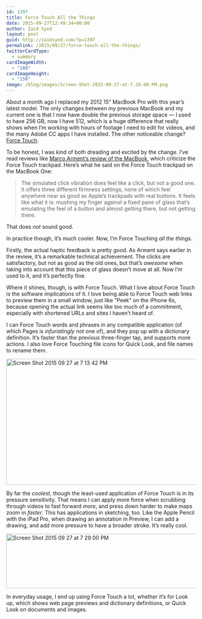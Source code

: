 ```yaml
---
id: 1397
title: Force Touch All the Things
date: 2015-09-27T12:49:34+00:00
author: Zaid Syed
layout: post
guid: http://zaidsyed.com/?p=1397
permalink: /2015/09/27/force-touch-all-the-things/
twitterCardType:
  - summary
cardImageWidth:
  - "280"
cardImageHeight:
  - "150"
image: /blog/images/Screen-Shot-2015-09-27-at-7.29.00-PM.png
---
```

About a month ago I replaced my 2012 15” MacBook Pro with this year’s latest model. The only changes between my previous MacBook and my current one is that I now have double the previous storage space — I used to have 256 GB, now I have 512, which is a huge difference that really shows when I’m working with hours of footage I need to edit for videos, and the many Adobe CC apps I have installed. The other noticeable change? [Force Touch](http://www.apple.com/macbook-pro/design-retina/#trackpad "Force Touch - MacBook Pro").

To be honest, I was kind of both dreading and excited by the change. I’ve read reviews like [Marco Arment’s review of the MacBook](http://www.marco.org/2015/05/19/mistake-one "Mistake One - Marco.org"), which criticize the Force Touch trackpad. Here’s what he said on the Force Touch trackpad on the MacBook One:

> The simulated click vibration does feel like a click, but not a good one. It offers three different firmness settings, none of which feel anywhere near as good as Apple’s trackpads with real buttons. It feels like what it is: mushing my finger against a fixed pane of glass that’s emulating the feel of a button and almost getting there, but not getting there. 

That does _not_ sound good.

In practice though, it’s much cooler. Now, I’m Force Touching _all the things_.

Firstly, the actual haptic feedback is pretty good. As Arment says earlier in the review, it’s a remarkable technical achievement. The clicks are satisfactory, but not as good as the old ones, but that’s _awesome_ when taking into account that this piece of glass doesn’t move at all. Now I’m used to it, and it’s perfectly fine.

Where it shines, though, is with Force Touch. What I love about Force Touch is the software implications of it. I love being able to Force Touch web links to preview them in a small window, just like “Peek” on the iPhone 6s, because opening the actual link seems like too much of a commitment, especially with shortened URLs and sites I haven’t heard of.

I can Force Touch words and phrases in any compatible application (of which Pages is _infuriatingly_ not one of), and they pop up with a dictionary definition. It’s faster than the previous three-finger tap, and supports more actions. I also love Force Touching file icons for Quick Look, and file names to rename them.

<img style="display:block; margin-left:auto; margin-right:auto;" src="http://zaidsyed.com/images/Screen-Shot-2015-09-27-at-7.13.42-PM.png" alt="Screen Shot 2015 09 27 at 7 13 42 PM" title="Screen Shot 2015-09-27 at 7.13.42 PM.png" border="0" width="599" height="334" />
  
By far the _coolest_, though the least-used application of Force Touch is in its pressure sensitivity. That means I can apply more force when scrubbing through videos to fast forward _more_, and press down harder to make maps zoom in _faster_. This has applications in sketching, too. Like the Apple Pencil with the iPad Pro, when drawing an annotation in Preview, I can add a drawing, and add more pressure to have a broader stroke. It’s really cool.

<img style="display:block; margin-left:auto; margin-right:auto;" src="http://zaidsyed.com/images/Screen-Shot-2015-09-27-at-7.29.00-PM.png" alt="Screen Shot 2015 09 27 at 7 29 00 PM" title="Screen Shot 2015-09-27 at 7.29.00 PM.png" border="0" width="576" height="144" />
  
In everyday usage, I end up using Force Touch a lot, whether it&#8217;s for Look up, which shows web page previews and dictionary definitions, or Quick Look on documents and images.